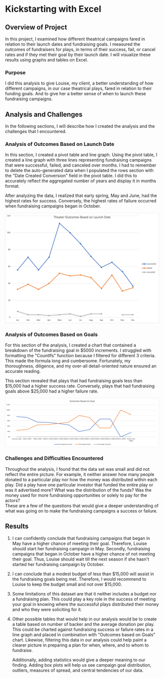 # Kickstarting with Excel

## Overview of Project
  In this project, I examined how different theatrical campaigns fared in relation to their launch dates and fundraising goals.  I measured the outcomes of fundraisers for plays, in terms of their success, fail, or cancel rates and if they met their goal by their launch date.  I will visualize these results using graphs and tables on Excel.  


### Purpose
  I did this analysis to give Louise, my client, a better understanding of how different campaigns, in our case theatrical plays, fared in relation to their funding goals.  And to give her a better sense of when to launch these fundraising campaigns.  


## Analysis and Challenges 
  In the following sections, I will describe how I created the analysis and the challenges that I encountered.
  
### Analysis of Outcomes Based on Launch Date
  In this section, I created a pivot table and line graph.  Using the pivot table, I created a line graph with three lines representing fundraising campaigns that were successful, failed, and canceled over months.  I had to remember to delete the auto-generated data when I populated the rows section with the "Date Created Conversion" field in the pivot table. I did this to accurately reflect the aggregated number of years and display it in months format.  

  After analyzing the data, I realized that early spring, May and June, had the highest rates for success.  Conversely, the highest rates of failure occurred when fundraising campaigns began in October.   

![Theater_Outcomes_Based_on_Launch_Date](Theater_Outcomes_vs_Launch.png) 

### Analysis of Outcomes Based on Goals
  For this section of the analysis, I created a chart that contained a breakdown of the fundraising goal in $5000 increments.  I struggled with formatting the "CountIfs" function because I filtered for different 3 criteria.  This made the formula long and cumbersome.  Fortunately, my thoroughness, diligence, and my over-all detail-oriented nature ensured an accurate reading. 

  This section revealed that plays that had fundraising goals less than $15,000 had a higher success rate.  Conversely, plays that had fundraising goals above $25,000 had a higher failure rate.  

![Outcomes_vs_Goals](Outcomes_vs_Goals.png)

### Challenges and Difficulties Encountered
  Throughout the analysis, I found that the data set was small and did not reflect the entire picture.  For example, it neither answer how many people donated to a particular play nor how the money was distributed within each play.  Did a play have one particular investor that funded the entire play or was it advertised more?  What was the distribution of the funds? Was the money used for more fundraising opportunities or solely to pay for the actors?  
	These are a few of the questions that would give a deeper understanding of what was going on to make the fundraising campaigns a success or failure.  

## Results


1.	I can confidently conclude that fundraising campaigns that began in May have a higher chance of meeting their goal.  Therefore, Louise should start her fundraising campaign in May.  Secondly, fundraising campaigns that began in October have a higher chance of not meeting their goal.  Thus, Louise should wait till the next season if she hasn't started her fundraising campaign by October.  

2. 	I can conclude that a modest budget of less than $15,000 will assist in the fundraising goals being met.  Therefore, I would recommend to Louise to keep the budget small and not over $15,000.  

3. 	Some limitations of this dataset are that it neither includes a budget nor a fundraising plan.  This could play a key role in the success of meeting your goal in knowing where the successful plays distributed their money and who they were soliciting for it.   

4. 	Other possible tables that would help in our analysis would be to create a table based on number of backer and the average donation per play.  This could be charted against fundraising success or failure rates in a line graph and placed in combination with "Outcomes based on Goals" chart.  Likewise, filtering this data in our analysis could help paint a clearer picture in preparing a plan for when, where, and to whom to fundraise.  

	Additionally, adding statistics would give a deeper meaning to our finding.  Adding box plots will help us see campaign goal distribution, outliers, measures of spread, and central tendencies of our data.   
